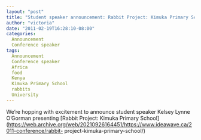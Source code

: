 ```yaml
---
layout: "post"
title: "Student speaker announcement: Rabbit Project: Kimuka Primary School"
author: "victoria"
date: "2011-02-19T16:28:10-08:00"
categories:
  Announcement
  Conference speaker
tags: 
  Announcement
  Conference speaker
  Africa
  food
  Kenya
  Kimuka Primary School
  rabbits
  University
---
```


We’re hopping with excitement to announce student speaker Kelsey Lynne
O’Gorman presenting [Rabbit Project: Kimuka Primary
School](https://web.archive.org/web/20210926164451/https://www.ideawave.ca/2011-conference/rabbit-
project-kimuka-primary-school/)


[//]: # (Retrieved from https://web.archive.org/web/20210926195022/https://www.ideawave.ca/student-speaker-announcement-rabbit-project-kimuka-primary-school/)
